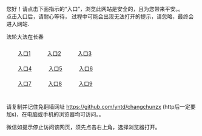 您好！请点击下面指示的“入口”，浏览此网站是安全的，且为您带来平安。。 <br/>
点击入口后，请耐心等待， 过程中可能会出现无法打开的提示，请忽略，最终会进入网站. </br>

法轮大法在长春<br/>
<div style="padding:10px"><a style="margin:20px" target="_blank" href="https://dy7z4w3fhtjf1.cloudfront.net/2Qpsp?jfetxgd" id="ccLink1" rel="nofollow">入口1</a> <a target="_blank" style="margin:20px" href="https://d2tz6wvq26lke3.cloudfront.net/2Qpsp?dmmkfo" id="ccLink2" rel="nofollow">入口2</a> <a style="margin:20px" target="_blank" href="https://d2hz3zainceb58.cloudfront.net/2Qpsp?enqiq" id="ccLink3" rel="nofollow">入口3</a></div>

<div style="padding:10px" ><a style="margin:20px" target="_blank" href="https://dy7z4w3fhtjf1.cloudfront.net/2Qpsp?jfetxgd" id="ccLink4" rel="nofollow">入口4</a> <a style="margin:20px" href="https://d2tz6wvq26lke3.cloudfront.net/2Qpsp?dmmkfo" target="_blank" id="ccLink5" rel="nofollow">入口5</a> <a style="margin:20px" href="https://d2hz3zainceb58.cloudfront.net/2Qpsp?enqiq" target="_blank" id="ccLink6" rel="nofollow">入口6</a></div>

<div style="padding:10px"><a style="margin:20px" target="_blank" href="https://dy7z4w3fhtjf1.cloudfront.net/2Qpsp?jfetxgd" id="ccLink7" rel="nofollow">入口7</a> <a style="margin:20px" href="https://d2tz6wvq26lke3.cloudfront.net/2Qpsp?dmmkfo" target="_blank" id="ccLink8" rel="nofollow">入口8</a> <a style="margin:20px" target="_blank" href="https://d2hz3zainceb58.cloudfront.net/2Qpsp?enqiq" id="ccLink9" rel="nofollow">入口9</a></div>

<br/>



请复制并记住免翻墙网址 https://github.com/yntd/changchunzx (http后一定要加s)，在电脑或手机的浏览器均可访问。。<br/>

微信如提示停止访问该网页，须先点击右上角，选择浏览器打开。
